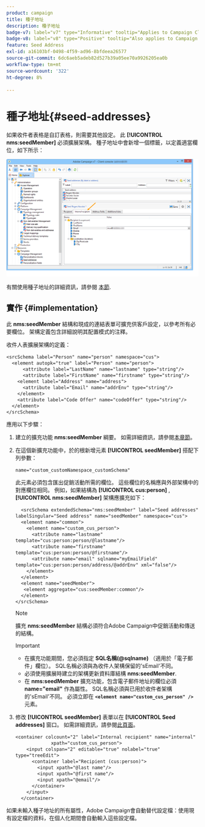 ```yaml
---
product: campaign
title: 種子地址
description: 種子地址
badge-v7: label="v7" type="Informative" tooltip="Applies to Campaign Classic v7"
badge-v8: label="v8" type="Positive" tooltip="Also applies to Campaign v8"
feature: Seed Address
exl-id: a16103bf-0498-4f59-ad96-8bfdeea26577
source-git-commit: 6dc6aeb5adeb82d527b39a05ee70a9926205ea0b
workflow-type: tm+mt
source-wordcount: '322'
ht-degree: 8%

---
```


# 種子地址{#seed-addresses}



如果收件者表格是自訂表格，則需要其他設定。 此 **[!UICONTROL nms:seedMember]** 必須擴展架構。 種子地址中會新增一個標籤，以定義適當欄位，如下所示：

![](assets/s_ncs_user_seedlist_new_tab.png)

有關使用種子地址的詳細資訊，請參閱 [本節](../../delivery/using/about-seed-addresses.md).

## 實作 {#implementation}

此 **nms:seedMember** 結構和現成的連結表單可擴充供客戶設定，以參考所有必要欄位。 架構定義包含詳細說明其配置模式的注釋。

收件人表擴展架構的定義：

```
<srcSchema label="Person" name="person" namespace="cus">
  <element autopk="true" label="Person" name="person">
      <attribute label="LastName" name="lastname" type="string"/>
      <attribute label="FirstName" name="firstname" type="string"/>
    <element label="Address" name="address">
      <attribute label="Email" name="addrEnv" type="string"/>
    </element>
    <attribute label="Code Offer" name="codeOffer" type="string"/>
  </element>
</srcSchema>
```

應用以下步驟：

1. 建立的擴充功能 **nms:seedMember** 綱要。 如需詳細資訊，請參閱[本章節](../../configuration/using/extending-a-schema.md)。
1. 在這個新擴充功能中，於的根新增元素 **[!UICONTROL seedMember]** 搭配下列參數：

   ```
   name="custom_customNamespace_customSchema"
   ```

   此元素必須包含匯出促銷活動所需的欄位。 這些欄位的名稱應與外部架構中的對應欄位相同。 例如，如果結構為 **[!UICONTROL cus:person]** , **[!UICONTROL nms:seedMember]** 架構應擴充如下：

   ```
     <srcSchema extendedSchema="nms:seedMember" label="Seed addresses" labelSingular="Seed address" name="seedMember" namespace="cus">
     <element name="common">
       <element name="custom_cus_person">
         <attribute name="lastname" template="cus:person:person/@lastname"/>
         <attribute name="firstname" template="cus:person:person/@firstname"/>
         <attribute name="email" sqlname="myEmailField" template="cus:person:person/address/@addrEnv" xml="false"/>
       </element>
     </element>
     <element name="seedMember">
      <element aggregate="cus:seedMember:common"/>
     </element>
   </srcSchema>
   ```

   >[!NOTE]
   >
   >擴充 **nms:seedMember** 結構必須符合Adobe Campaign中促銷活動和傳送的結構。

   >[!IMPORTANT]
   >
   >
   >    
   >    
   >    * 在擴充功能期間，您必須指定 **SQL名稱(@sqlname)** （適用於「電子郵件」欄位）。 SQL名稱必須與為收件人架構保留的&#39;sEmail&#39;不同。
   >    * 必須使用擴展時建立的架構更新資料庫結構 **nms:seedMember**.
   >    * 在 **nms:seedMember** 擴充功能，包含電子郵件地址的欄位必須 **name=&quot;email&quot;** 作為屬性。 SQL名稱必須與已用於收件者架構的&#39;sEmail&#39;不同。 必須立即在 **`<element name="custom_cus_person" />`** 元素。


1. 修改 **[!UICONTROL seedMember]** 表單以在 **[!UICONTROL Seed addresses]** 窗口。 如需詳細資訊，請參閱[此頁面](../../configuration/using/form-structure.md)。

   ```
   <container colcount="2" label="Internal recipient" name="internal"
                xpath="custom_cus_person">
       <input colspan="2" editable="true" nolabel="true" type="treeEdit">
         <container label="Recipient (cus:person)">
           <input xpath="@last name"/>
           <input xpath="@first name"/>
           <input xpath="@email"/>
         </container>
       </input>
     </container>
   ```

如果未輸入種子地址的所有屬性，Adobe Campaign會自動替代設定檔：使用現有設定檔的資料，在個人化期間會自動輸入這些設定檔。
